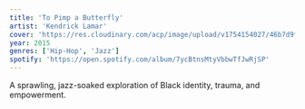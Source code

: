 ```yaml
---
title: 'To Pimp a Butterfly'
artist: 'Kendrick Lamar'
cover: 'https://res.cloudinary.com/acp/image/upload/v1754154027/46b7d9f2928473f264cff171076a870f_epttns.jpg'
year: 2015
genres: ['Hip-Hop', 'Jazz']
spotify: 'https://open.spotify.com/album/7ycBtnsMtyVbbwTfJwRjSP'
---
```


A sprawling, jazz-soaked exploration of Black identity, trauma, and empowerment.

